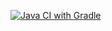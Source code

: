 [![Java CI with Gradle](https://github.com/SereZzZ/Project3-selenium/actions/workflows/gradle.yml/badge.svg)](https://github.com/SereZzZ/Project3-selenium/actions/workflows/gradle.yml)
